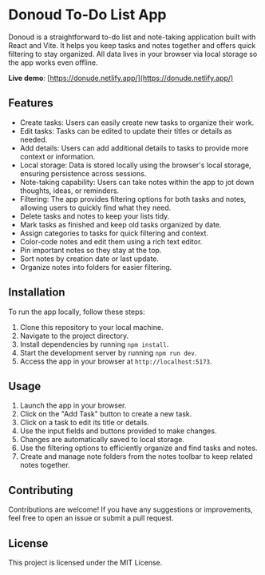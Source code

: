 # Donoud To-Do List App

Donoud is a straightforward to-do list and note-taking application built with React and Vite. It helps you keep tasks and notes together and offers quick filtering to stay organized. All data lives in your browser via local storage so the app works even offline.

**Live demo**: [https://donude.netlify.app/](https://donude.netlify.app/)

## Features

- Create tasks: Users can easily create new tasks to organize their work.
- Edit tasks: Tasks can be edited to update their titles or details as needed.
- Add details: Users can add additional details to tasks to provide more context or information.
- Local storage: Data is stored locally using the browser's local storage, ensuring persistence across sessions.
- Note-taking capability: Users can take notes within the app to jot down thoughts, ideas, or reminders.
- Filtering: The app provides filtering options for both tasks and notes, allowing users to quickly find what they need.
- Delete tasks and notes to keep your lists tidy.
- Mark tasks as finished and keep old tasks organized by date.
- Assign categories to tasks for quick filtering and context.
- Color-code notes and edit them using a rich text editor.
- Pin important notes so they stay at the top.
- Sort notes by creation date or last update.
- Organize notes into folders for easier filtering.

## Installation

To run the app locally, follow these steps:

1. Clone this repository to your local machine.
2. Navigate to the project directory.
3. Install dependencies by running `npm install`.
4. Start the development server by running `npm run dev`.
5. Access the app in your browser at `http://localhost:5173`.

## Usage

1. Launch the app in your browser.
2. Click on the "Add Task" button to create a new task.
3. Click on a task to edit its title or details.
4. Use the input fields and buttons provided to make changes.
5. Changes are automatically saved to local storage.
6. Use the filtering options to efficiently organize and find tasks and notes.
7. Create and manage note folders from the notes toolbar to keep related notes together.

## Contributing

Contributions are welcome! If you have any suggestions or improvements, feel free to open an issue or submit a pull request.

## License

This project is licensed under the MIT License.
